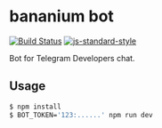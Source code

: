# bananium bot

[![Build Status](https://img.shields.io/travis/bananiumbot/bot.svg?branch=master&style=flat-square)](https://travis-ci.org/bananiumbot/bot)
[![js-standard-style](https://img.shields.io/badge/code%20style-standard-brightgreen.svg?style=flat-square)](http://standardjs.com/)

Bot for Telegram Developers chat.

## Usage

```sh
$ npm install
$ BOT_TOKEN='123:......' npm run dev
```
